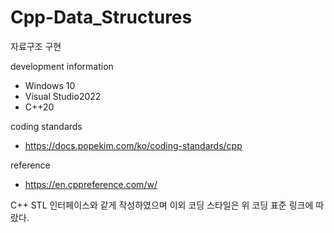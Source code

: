 # Cpp-Data_Structures
자료구조 구현

development information
- Windows 10
- Visual Studio2022
- C++20

coding standards
- https://docs.popekim.com/ko/coding-standards/cpp

reference
- https://en.cppreference.com/w/

C++ STL 인터페이스와 같게 작성하였으며 이외 코딩 스타일은 위 코딩 표준 링크에 따랐다.

